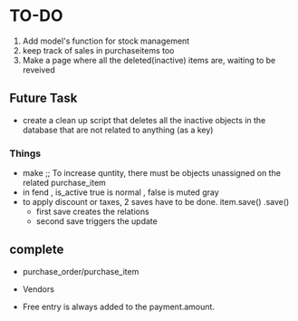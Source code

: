 # TO-DO
1. Add model's function for stock management 
2. keep track of sales in purchaseitems too
3. Make a page where all the deleted(inactive) items are, waiting to be reveived

## Future Task 
- create a clean up script that deletes all the inactive objects in the database that are not related to anything (as a key)

### Things 
- make ;; To increase quntity, there must be objects unassigned on the related purchase_item
- in fend , is_active true is normal , false is muted gray  
- to apply discount or taxes, 2 saves have to be done. item.save() .save()
    - first save creates the relations 
    - second save triggers the update 
    
## complete 
- purchase_order/purchase_item
- Vendors


- Free entry is always added to the payment.amount.